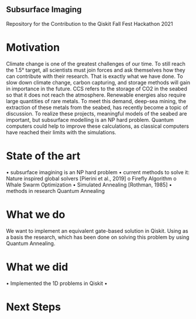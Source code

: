 ## Subsurface Imaging
Repository for the Contribution to the Qiskit Fall Fest Hackathon 2021
# Motivation
Climate change is one of the greatest challenges of our time. To still reach the 1.5° target, all scientists must join forces and ask themselves how they can contribute with their research.
That is exactly what we have done. To slow down climate change, carbon capturing, and storage methods will gain in importance in the future. CCS refers to the storage of CO2 in the seabed so that it does not reach the atmosphere. Renewable energies also require large quantities of rare metals. To meet this demand, deep-sea mining, the extraction of these metals from the seabed, has recently become a topic of discussion.
To realize these projects, meaningful models of the seabed are important, but subsurface modelling is an NP hard problem. Quantum computers could help to improve these calculations, as classical computers have reached their limits with the simulations.
# State of the art
•	subsurface imagining is an NP hard problem
•	current methods to solve it: Nature inspired global solvers [Pierini et al., 2019]
    o	Firefly Algorithm
    o	Whale Swarm Optimization
•	Simulated Annealing [Rothman, 1985]
•	methods in research Quantum Annealing
# What we do
We want to implement an equivalent gate-based solution in Qiskit. Using as a basis the research, which has been done on solving this problem by using Quantum Annealing.
# What we did
• Implemented the 1D problems in Qiskit
•
# Next Steps

